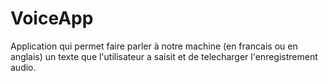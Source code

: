 # VoiceApp
Application qui permet faire parler à notre machine (en francais ou en anglais) un texte que l'utilisateur a saisit et de telecharger l'enregistrement audio.
